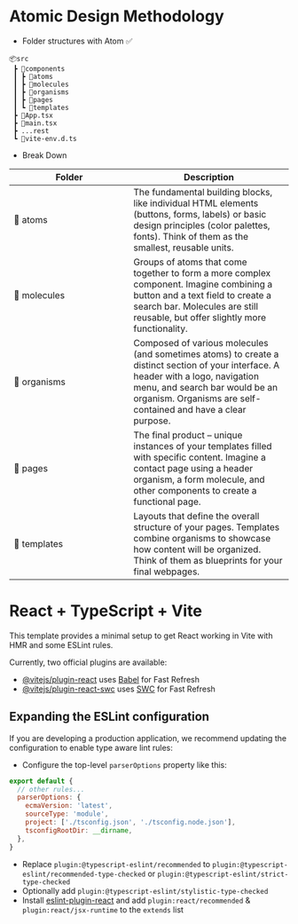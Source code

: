 # Atomic Design Methodology
- Folder structures with Atom ✅
```
📦src
 ┣ 📂components
 ┃ ┣ 📂atoms
 ┃ ┣ 📂molecules
 ┃ ┣ 📂organisms
 ┃ ┣ 📂pages
 ┃ ┗ 📂templates
 ┣ 📜App.tsx
 ┣ 📜main.tsx
 ┣ ...rest
 ┗ 📜vite-env.d.ts
 ```

 - Break Down

| <div style="width:200px">Folder</div>               | Description |
| -------------------- | ----------- |
| 📂 atoms     | The fundamental building blocks, like individual HTML elements (buttons, forms, labels) or basic design principles (color palettes, fonts). Think of them as the smallest, reusable units.       |
| 📂 molecules    | Groups of atoms that come together to form a more complex component. Imagine combining a button and a text field to create a search bar. Molecules are still reusable, but offer slightly more functionality.        |
| 📂 organisms   | Composed of various molecules (and sometimes atoms) to create a distinct section of your interface. A header with a logo, navigation menu, and search bar would be an organism. Organisms are self-contained and have a clear purpose.        |
| 📂 pages   | The final product –  unique instances of your templates filled with specific content.  Imagine a contact page using a header organism, a form molecule, and other components to create a functional page.        |
| 📂 templates   | Layouts that define the overall structure of your pages. Templates combine organisms to showcase how content will be organized. Think of them as blueprints for your final webpages.        |
 
# React + TypeScript + Vite

This template provides a minimal setup to get React working in Vite with HMR and some ESLint rules.

Currently, two official plugins are available:

- [@vitejs/plugin-react](https://github.com/vitejs/vite-plugin-react/blob/main/packages/plugin-react/README.md) uses [Babel](https://babeljs.io/) for Fast Refresh
- [@vitejs/plugin-react-swc](https://github.com/vitejs/vite-plugin-react-swc) uses [SWC](https://swc.rs/) for Fast Refresh

## Expanding the ESLint configuration

If you are developing a production application, we recommend updating the configuration to enable type aware lint rules:

- Configure the top-level `parserOptions` property like this:

```js
export default {
  // other rules...
  parserOptions: {
    ecmaVersion: 'latest',
    sourceType: 'module',
    project: ['./tsconfig.json', './tsconfig.node.json'],
    tsconfigRootDir: __dirname,
  },
}
```

- Replace `plugin:@typescript-eslint/recommended` to `plugin:@typescript-eslint/recommended-type-checked` or `plugin:@typescript-eslint/strict-type-checked`
- Optionally add `plugin:@typescript-eslint/stylistic-type-checked`
- Install [eslint-plugin-react](https://github.com/jsx-eslint/eslint-plugin-react) and add `plugin:react/recommended` & `plugin:react/jsx-runtime` to the `extends` list
